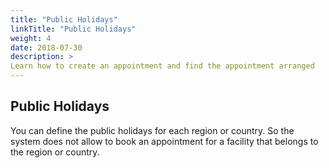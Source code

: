 ```yaml
---
title: "Public Holidays"
linkTitle: "Public Holidays"
weight: 4
date: 2018-07-30
description: >
Learn how to create an appointment and find the appointment arranged
---
```


## Public Holidays

You can define the public holidays for each region or country. So the system does not allow to book an appointment for a facility that belongs to the region or country.


